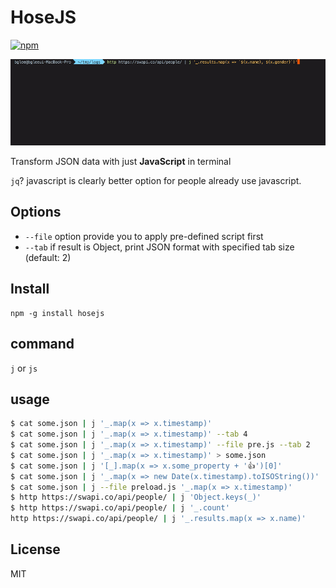# HoseJS
[![npm](https://img.shields.io/npm/dt/hosejs.svg?style=for-the-badge)](https://www.npmjs.com/package/hosejs)

![hosejs](https://github.com/deptno/hosejs/raw/master/asset/hosejs.gif)

Transform JSON data with just **JavaScript** in terminal

`jq`? javascript is clearly better option for people already use javascript.

## Options

- `--file` option provide you to apply pre-defined script first
- `--tab` if result is Object, print JSON format with specified tab size (default: 2)

## Install

```
npm -g install hosejs
```

## command

`j` or `js`


## usage

```bash
$ cat some.json | j '_.map(x => x.timestamp)'
$ cat some.json | j '_.map(x => x.timestamp)' --tab 4
$ cat some.json | j '_.map(x => x.timestamp)' --file pre.js --tab 2
$ cat some.json | j '_.map(x => x.timestamp)' > some.json
$ cat some.json | j '[_].map(x => x.some_property + '👍')[0]'
$ cat some.json | j '_.map(x => new Date(x.timestamp).toISOString())'
$ cat some.json | j --file preload.js '_.map(x => x.timestamp)'
$ http https://swapi.co/api/people/ | j 'Object.keys(_)'
$ http https://swapi.co/api/people/ | j '_.count'
http https://swapi.co/api/people/ | j '_.results.map(x => x.name)'
```

## License

MIT

